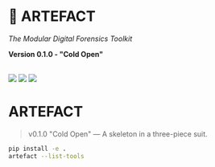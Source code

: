 
</p>
  <h1>🧠 ARTEFACT</h1>
  <p><i>The Modular Digital Forensics Toolkit</i></p>
  <p><b>Version 0.1.0 - "Cold Open"</b></p>
  <br />
  <img src="https://img.shields.io/badge/build-passing-brightgreen?style=flat-square"/>
  <img src="https://img.shields.io/badge/python-3.8+-blue?style=flat-square"/>
  <img src="https://img.shields.io/badge/license-MIT-yellow?style=flat-square"/>
</div>

# ARTEFACT
> v0.1.0 "Cold Open" — A skeleton in a three-piece suit.

```sh
pip install -e .
artefact --list-tools
